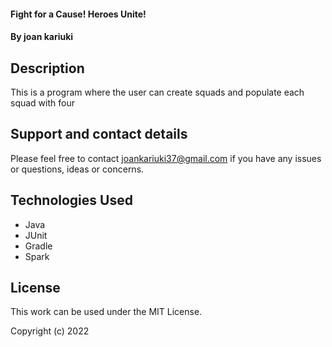 

#### Fight for a Cause! Heroes Unite!

#### By **joan kariuki**

## Description
This is a program where the user can create squads and populate each squad with four




## Support and contact details

Please feel free to contact joankariuki37@gmail.com if you have any issues or questions, ideas or concerns.

## Technologies Used

* Java
* JUnit
* Gradle
* Spark

## License

This work can be used under the MIT License.

Copyright (c) 2022
